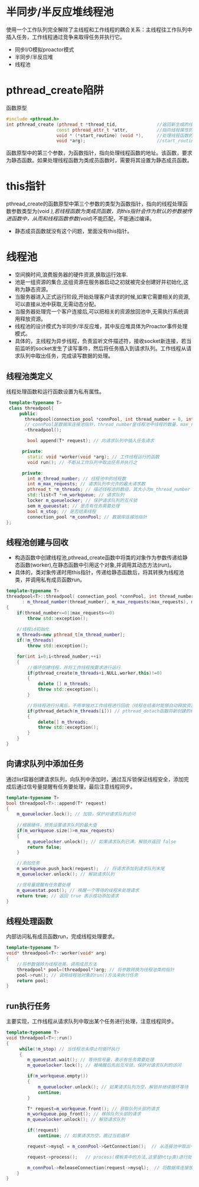 # 半同步/半反应堆线程池
使用一个工作队列完全解除了主线程和工作线程的耦合关系：主线程往工作队列中插入任务，工作线程通过竞争来取得任务并执行它。
* 同步I/O模拟proactor模式
* 半同步/半反应堆
* 线程池
# pthread_create陷阱
函数原型
```C++
#include <pthread.h>
int pthread_create (pthread_t *thread_tid,               //返回新生成的线程的id
                   const pthread_attr_t *attr,           //指向线程属性的指针,通常设置为NULL
                   void * (*start_routine) (void *),     //处理线程函数的地址
                   void *arg);                           //start_routine()中的参数
```
函数原型中的第三个参数，为函数指针，指向处理线程函数的地址。该函数，要求为静态函数。如果处理线程函数为类成员函数时，需要将其设置为静态成员函数。

# this指针
pthread_create的函数原型中第三个参数的类型为函数指针，指向的线程处理函数参数类型为(void *),若线程函数为类成员函数，则this指针会作为默认的参数被传进函数中，从而和线程函数参数(void*)不能匹配，不能通过编译。
* 静态成员函数就没有这个问题，里面没有this指针。

# 线程池
* 空间换时间,浪费服务器的硬件资源,换取运行效率.
* 池是一组资源的集合,这组资源在服务器启动之初就被完全创建好并初始化,这称为静态资源。
* 当服务器进入正式运行阶段,开始处理客户请求的时候,如果它需要相关的资源,可以直接从池中获取,无需动态分配。
* 当服务器处理完一个客户连接后,可以把相关的资源放回池中,无需执行系统调用释放资源。
* 线程池的设计模式为半同步/半反应堆，其中反应堆具体为Proactor事件处理模式。
* 具体的，主线程为异步线程，负责监听文件描述符，接收socket新连接，若当前监听的socket发生了读写事件，然后将任务插入到请求队列。工作线程从请求队列中取出任务，完成读写数据的处理。
## 线程池类定义
线程处理函数和运行函数设置为私有属性。
```C++
 template<typename T>
 class threadpool{
     public:
       threadpool(connection_pool *connPool, int thread_number = 8, int max_request = 10000);
       // connPool是数据库连接池指针，thread_number是线程池中线程的数量，max_requests是请求队列中最多允许的、等待处理的请求的数量
       ~threadpool();

        bool append(T* request); // 向请求队列中插入任务请求

      private:
        static void *worker(void *arg); // 工作线程运行的函数
        void run(); // 不断从工作队列中取出任务并执行之

      private:
        int m_thread_number; // 线程池中的线程数
        int m_max_requests; // 请求队列中允许的最大请求数
        pthread_t *m_threads; // 描述线程池的数组，其大小为m_thread_number
        std::list<T *>m_workqueue; // 请求队列
        locker m_queuelocker; // 保护请求队列的互斥锁
        sem m_queuestat; // 是否有任务需要处理
        bool m_stop; // 是否结束线程
        connection_pool *m_connPool; // 数据库连接池指针
};
```
## 线程池创建与回收
* 构造函数中创建线程池,pthread_create函数中将类的对象作为参数传递给静态函数(worker),在静态函数中引用这个对象,并调用其动态方法(run)。
* 具体的，类对象传递时用this指针，传递给静态函数后，将其转换为线程池类，并调用私有成员函数run。
```C++
template<typename T>
threadpool<T>::threadpool( connection_pool *connPool, int thread_number, int max_requests)
      : m_thread_number(thread_number), m_max_requests(max_requests), m_stop(false), m_threads(NULL),m_connPool(connPool)
{
    if(thread_number<=0||max_requests<=0)
        throw std::exception();
 
    //线程id初始化
    m_threads=new pthread_t[m_thread_number];
    if(!m_threads)
        throw std::exception();

    for(int i=0;i<thread_number;++i)
    {
        //循环创建线程，并将工作线程按要求进行运行
        if(pthread_create(m_threads+i,NULL,worker,this)!=0)
        {
            delete [] m_threads;
            throw std::exception();
        }

        //将线程进行分离后，不用单独对工作线程进行回收（线程在结束时能够自动释放资源）
        if(pthread_detach(m_threads[i])) // pthread_detach函数将新创建的线程设置为分离状态
        {
            delete[] m_threads;
            throw std::exception();
        }
    }
}
```
## 向请求队列中添加任务
通过list容器创建请求队列，向队列中添加时，通过互斥锁保证线程安全，添加完成后通过信号量提醒有任务要处理，最后注意线程同步。
```C++
template<typename T>
bool threadpool<T>::append(T* request)
{
    m_queuelocker.lock(); // 加锁，保护对请求队列访问
 
    //根据硬件，预先设置请求队列的最大值
    if(m_workqueue.size()>m_max_requests)
    {
        m_queuelocker.unlock(); // 如果请求队列已满，解锁并返回 false
        return false;
    }

    //添加任务
    m_workqueue.push_back(request);  // 将请求添加到请求队列末尾
    m_queuelocker.unlock(); // 解锁请求队列

    //信号量提醒有任务要处理
    m_queuestat.post(); // 唤醒一个等待的线程来处理请求
    return true; // 返回 true 表示成功添加请求
}
```
## 线程处理函数
内部访问私有成员函数run，完成线程处理要求。
```C++
template<typename T>
void* threadpool<T>::worker(void* arg)
{
    //将参数强转为线程池类，调用成员方法
    threadpool* pool=(threadpool*)arg; // 将参数转换为线程池类的指针
    pool->run(); // 调用线程池对象的run()方法来执行任务
    return pool;
}
```
## run执行任务
主要实现，工作线程从请求队列中取出某个任务进行处理，注意线程同步。
```C++
template<typename T>
void threadpool<T>::run()
{
     while(!m_stop) // 当线程池未停止时循环执行
     {    
        m_queuestat.wait(); // 等待信号量，表示有任务需要处理
        m_queuelocker.lock(); // 被唤醒后先加互斥锁，保护对请求队列的访问

        if(m_workqueue.empty())
        {
            m_queuelocker.unlock(); // 如果请求队列为空，解锁并继续循环等待
            continue;
        }

        T* request=m_workqueue.front(); // 获取队列头部的请求
        m_workqueue.pop_front(); // 移除队列头部的请求
        m_queuelocker.unlock(); // 解锁请求队列

        if(!request)
            continue; // 如果请求为空，跳过当前循环

        request->mysql = m_connPool->GetConnection();  // 从连接池中取出一个数据库连接

        request->process();   // process(模板类中的方法,这里是http类)进行处理

        m_connPool->ReleaseConnection(request->mysql);  // 将数据库连接放回连接池
    }
}
```
